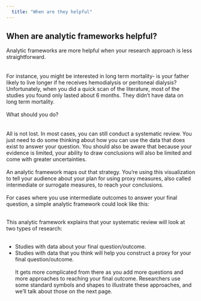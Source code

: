 ```yaml
---
  title: "When are they helpful"
---
```



##   When are analytic frameworks helpful?


Analytic frameworks are more helpful when your research approach is less straightforward.  
<br><br>
For instance, you might be interested in long term mortality- is your father likely to live longer if he receives hemodialysis or peritoneal dialysis? Unfortunately, when you did a quick scan of the literature, most of the studies you found only lasted about 6 months. They didn’t have data on long term mortality. 
<br><br>
What should you do?  
<br><br>
All is not lost. In most cases, you can still conduct a systematic review. You just need to do some thinking about how you can use the data that does exist to answer your question. You should also be aware that because your evidence is limited, your ability to draw conclusions will also be limited and come with greater uncertainties. 
<br><br>
An analytic framework maps out that strategy.  You’re using this visualization to tell your audience about your plan for using proxy measures, also called intermediate or surrogate measures, to reach your conclusions. 
<br><br>
For cases where you use intermediate outcomes to answer your final question, a simple analytic framework could look like this:
<br><br>

This analytic framework explains that your systematic review will look at two types of research:
<br><br>

- Studies with data about your final question/outcome.
- Studies with data that you think will help you construct a proxy for your final question/outcome.
<br><br>
It gets more complicated from there as you add more questions and more approaches to reaching your final outcome. Researchers use some standard symbols and shapes to illustrate these approaches, and we’ll talk about those on the next page.

